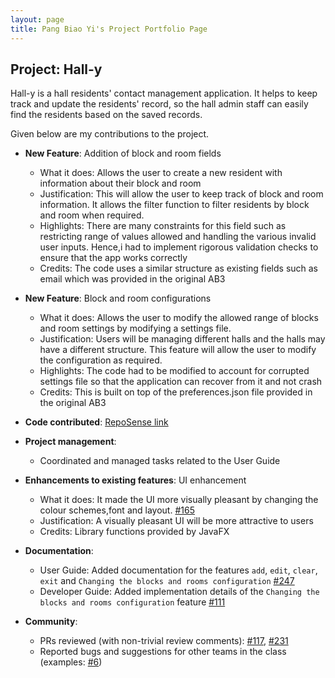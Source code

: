 ```yaml
---
layout: page
title: Pang Biao Yi's Project Portfolio Page
---
```


## Project: Hall-y

Hall-y is a hall residents' contact management application. It helps to keep track and update the residents' record, so the hall admin staff can easily find the residents based on the saved records.

Given below are my contributions to the project.

* **New Feature**: Addition of block and room fields
    - What it does: Allows the user to create a new resident with information about their block and room
    - Justification: This will allow the user to keep track of block and room information. 
    It allows the filter function to filter residents by block and room when required.
    - Highlights: There are many constraints for this field such as restricting range of values allowed and handling the 
    various invalid user inputs. Hence,i had to implement rigorous validation checks to ensure that the app works correctly
    - Credits: The code uses a similar structure as existing fields such as email which was provided in the original AB3

* **New Feature**: Block and room configurations
    - What it does: Allows the user to modify the allowed range of blocks and room settings by modifying a settings file.
    - Justification: Users will be managing different halls and the halls may have a different structure. This feature will allow
    the user to modify the configuration as required.
    - Highlights: The code had to be modified to account for corrupted settings file so that the application can recover from it
and not crash
    - Credits: This is built on top of the preferences.json file provided in the original AB3

* **Code contributed**: [RepoSense link](https://nus-cs2103-ay2021s1.github.io/tp-dashboard/#breakdown=true&search=schoolex&sort=groupTitle&sortWithin=title&since=2020-08-14&timeframe=commit&mergegroup=&groupSelect=groupByRepos&checkedFileTypes=docs~functional-code~test-code~other)
* **Project management**: 
    - Coordinated and managed tasks related to the User Guide

* **Enhancements to existing features**: UI enhancement
    - What it does: It made the UI more visually pleasant by changing the colour schemes,font and layout.
    [\#165](https://github.com/AY2021S1-CS2103T-T11-2/tp/pull/165)
    - Justification: A visually pleasant UI will be more attractive to users
    - Credits: Library functions provided by JavaFX 

* **Documentation**:
  * User Guide: Added documentation for the features `add`, `edit`, `clear`, `exit` and 
  `Changing the blocks and rooms configuration` [\#247](https://github.com/AY2021S1-CS2103T-T11-2/tp/pull/247)
  * Developer Guide: Added implementation details of the `Changing the blocks and rooms configuration` feature
  [\#111](https://github.com/AY2021S1-CS2103T-T11-2/tp/pull/111)

* **Community**: 
    - PRs reviewed (with non-trivial review comments): [\#117](https://github.com/AY2021S1-CS2103T-T11-2/tp/pull/117), [\#231](https://github.com/AY2021S1-CS2103T-T11-2/tp/pull/231)
    - Reported bugs and suggestions for other teams in the class (examples: [\#6](https://github.com/schoolex/ped/issues/6))


